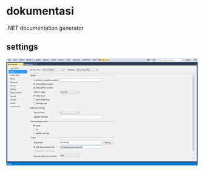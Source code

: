 dokumentasi
===========

.NET documentation generator


settings
--------

![Build settings](doc/settings.png)
